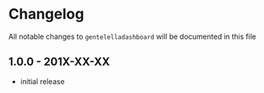 # Changelog

All notable changes to `gentelelladashboard` will be documented in this file

## 1.0.0 - 201X-XX-XX

- initial release

